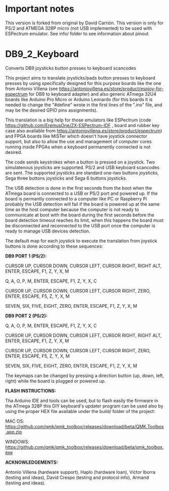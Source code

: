 # Important notes
This version is forked from original by David Carrión. 
This version is only for PS/2 and ATMEGA 328P micro (not USB implemented) to be used with ESPectrum emulator. See info/ folder to see information about pinout

# DB9_2_Keyboard

Converts DB9 joysticks button presses to keyboard scancodes


This project aims to translate joysticks/pads button presses to keyboard presses by using specifically designed for this purpose boards like the one from Antonio Villena (see https://antoniovillena.es/store/product/espjoy-for-espectrum for DB9 to keyboard adapter) and also generic ATmega 32U4 boards like Arduino Pro Micro or Arduino Leonardo (for this boards it is needed to change the "#define" wrote in the first lines of the ".ino" file, and may be the desired GPIO pins assignments).

This translation is a big help for those emulators like ESPectrum (code https://github.com/EremusOne/ZX-ESPectrum-IDF , board and rubber key case also available from https://antoniovillena.es/store/product/espectrum) and FPGA boards like MiSTer which doesn't have joystick connector support, but also to allow the use and management of computer cores running inside FPGAs when a keyboard permanently connected is not desired.

The code sends keystrokes when a button is pressed on a joystick. Two simulatenous joysticks are supported. PS/2 and USB keyboard scancodes are sent. The supported joysticks are standard one-two buttons joysticks, Sega three buttons joysticks and Sega 6 buttons joysticks.

The USB detection is done in the first seconds from the boot when the ATmega board is connected to a USB or PS/2 port and powered up. If the board is permantly connected to a computer like PC or Raspberry Pi probably the USB detection will fail if the board is powered up at the same time as the host computer because the computer is not ready to communicate at boot with the board during the first seconds before the board detection timeout reaches its limit, when this happens the board must be disconnected and reconnected to the USB port once the computer is ready to manage USB devices detection.

The default map for each joystick to execute the translation from joystick buttons is done according to these sequences:


**DB9 PORT 1 (PS/2):**

CURSOR UP, CURSOR DOWN, CURSOR LEFT, CURSOR RIGHT, RIGHT ALT, ENTER, ESCAPE, F1, Z, Y, X, M

Q, A, O, P, M, ENTER, ESCAPE, F1, Z, Y, X, C

CURSOR UP, CURSOR DOWN, CURSOR LEFT, CURSOR RIGHT, ZERO, ENTER, ESCAPE, F5, Z, Y, X, M

SEVEN, SIX, FIVE, EIGHT, ZERO, ENTER, ESCAPE, F1, Z, Y, X, M


**DB9 PORT 2 (PS/2):**

Q, A, O, P, M, ENTER, ESCAPE, F1, Z, Y, X, C

CURSOR UP, CURSOR DOWN, CURSOR LEFT, CURSOR RIGHT, RIGHT ALT, ENTER, ESCAPE, F1, Z, Y, X, M

CURSOR UP, CURSOR DOWN, CURSOR LEFT, CURSOR RIGHT, ZERO, ENTER, ESCAPE, F5, Z, Y, X, M

SEVEN, SIX, FIVE, EIGHT, ZERO, ENTER, ESCAPE, F1, Z, Y, X, M


The keymaps can be changed by pressing a direction button (up, down, left, right) while the board is plugged or powered up.


**FLASH INSTRUCTIONS:**

Tha Arduino IDE and tools can be used, but to flash easily the firmware in the ATmega 328P this DIY keyboard's updater program can be used also by using the proper HEX file available under the build/ folder of the project: 

MAC OS: https://github.com/qmk/qmk_toolbox/releases/download/beta/QMK.Toolbox.app.zip

WINDOWS: https://github.com/qmk/qmk_toolbox/releases/download/beta/qmk_toolbox.exe



**ACKNOWLEDGEMENTS:**

Antonio Villena (hardware support), Haplo (hardware loan), Víctor Iborra (testing and ideas), David Crespo (testing and protocol info), Armand (testing and ideas).

